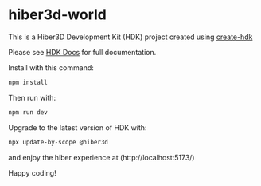 # hiber3d-world

This is a Hiber3D Development Kit (HDK) project created using [create-hdk](https://www.npmjs.com/package/create-hdk)

Please see [HDK Docs](https://developer.hiber3d.com/docs/) for full documentation.

Install with this command:

```bash
npm install
```

Then run with:

```bash
npm run dev
```

Upgrade to the latest version of HDK with:

```bash
npx update-by-scope @hiber3d
```

and enjoy the hiber experience at
(http://localhost:5173/)

Happy coding!
